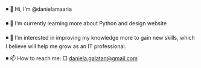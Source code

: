 ◾ 👋 Hi, I’m @danielamaaria

◾ 🌱 I’m currently learning more about Python and design website

◾ 👀 I’m interested in improving my knowledge more to gain new skills, which I believe will
help me grow as an IT professional.

◾ 📫 How to reach me: 
        □ daniela.galatan@gmail.com
    

<!---
danielamaaria/danielamaaria is a ✨ special ✨ repository because its `README.md` (this file) appears on your GitHub profile.
You can click the Preview link to take a look at your changes.
--->
